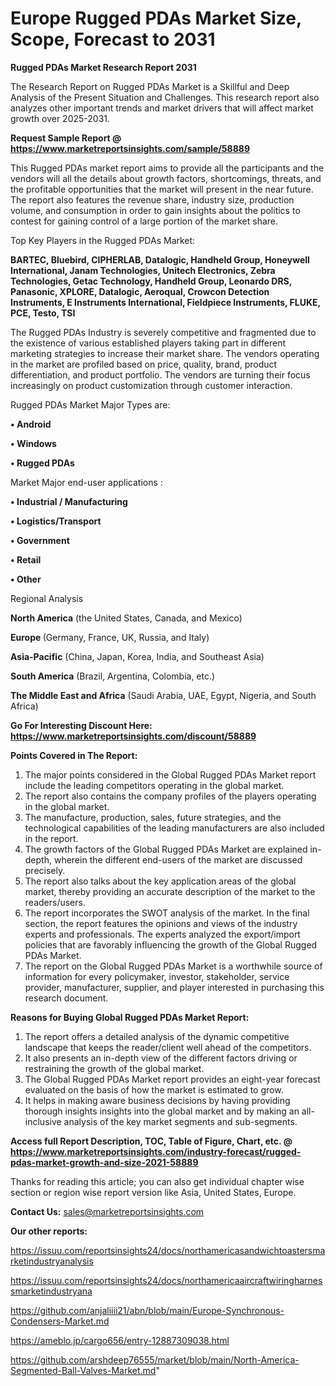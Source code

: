  # Europe Rugged PDAs Market Size, Scope, Forecast to 2031

<strong>Rugged PDAs Market Research Report 2031</strong>

The Research Report on Rugged PDAs Market is a Skillful and Deep Analysis of the Present Situation and Challenges. This research report also analyzes other important trends and market drivers that will affect market growth over 2025-2031.

<strong>Request Sample Report @ <a href=https://www.marketreportsinsights.com/sample/58889>https://www.marketreportsinsights.com/sample/58889</a></strong>

This Rugged PDAs market report aims to provide all the participants and the vendors will all the details about growth factors, shortcomings, threats, and the profitable opportunities that the market will present in the near future. The report also features the revenue share, industry size, production volume, and consumption in order to gain insights about the politics to contest for gaining control of a large portion of the market share.

Top Key Players in the Rugged PDAs Market:

<strong>BARTEC, Bluebird, CIPHERLAB, Datalogic, Handheld Group, Honeywell International, Janam Technologies, Unitech Electronics, Zebra Technologies, Getac Technology, Handheld Group, Leonardo DRS, Panasonic, XPLORE, Datalogic, Aeroqual, Crowcon Detection Instruments, E Instruments International, Fieldpiece Instruments, FLUKE, PCE, Testo, TSI</strong>

The Rugged PDAs Industry is severely competitive and fragmented due to the existence of various established players taking part in different marketing strategies to increase their market share. The vendors operating in the market are profiled based on price, quality, brand, product differentiation, and product portfolio. The vendors are turning their focus increasingly on product customization through customer interaction.

Rugged PDAs Market Major Types are:

<strong>• Android

• Windows

• Rugged PDAs</strong>

Market Major end-user applications :

<strong>• Industrial / Manufacturing

• Logistics/Transport

• Government

• Retail

• Other</strong>

Regional Analysis

</u><strong><b>North America</b></strong> (the United States, Canada, and Mexico)

<strong><b>Europe </b></strong>(Germany, France, UK, Russia, and Italy)

<strong><b>Asia-Pacific</b></strong> (China, Japan, Korea, India, and Southeast Asia)

<strong><b>South America</b></strong> (Brazil, Argentina, Colombia, etc.)

<strong><b>The Middle East and Africa</b></strong> (Saudi Arabia, UAE, Egypt, Nigeria, and South Africa)

<strong>Go For Interesting Discount Here: <a href=https://www.marketreportsinsights.com/discount/58889>https://www.marketreportsinsights.com/discount/58889</a></strong>

<strong>Points Covered in The Report:</strong>
<ol>
  <li>The major points considered in the Global Rugged PDAs Market report include the leading competitors operating in the global market.</li>
  <li>The report also contains the company profiles of the players operating in the global market.</li>
  <li>The manufacture, production, sales, future strategies, and the technological capabilities of the leading manufacturers are also included in the report.</li>
  <li>The growth factors of the Global Rugged PDAs Market are explained in-depth, wherein the different end-users of the market are discussed precisely.</li>
  <li>The report also talks about the key application areas of the global market, thereby providing an accurate description of the market to the readers/users.</li>
  <li>The report incorporates the SWOT analysis of the market. In the final section, the report features the opinions and views of the industry experts and professionals. The experts analyzed the export/import policies that are favorably influencing the growth of the Global Rugged PDAs Market.</li>
  <li>The report on the Global Rugged PDAs Market is a worthwhile source of information for every policymaker, investor, stakeholder, service provider, manufacturer, supplier, and player interested in purchasing this research document.</li>
</ol>
<strong>Reasons for Buying Global Rugged PDAs Market Report:</strong>

<ol>
  <li>The report offers a detailed analysis of the dynamic competitive landscape that keeps the reader/client well ahead of the competitors.</li>
  <li>It also presents an in-depth view of the different factors driving or restraining the growth of the global market.</li>
  <li>The Global Rugged PDAs Market report provides an eight-year forecast evaluated on the basis of how the market is estimated to grow.</li>
  <li>It helps in making aware business decisions by having providing thorough insights insights into the global market and by making an all-inclusive analysis of the key market segments and sub-segments.</li>
</ol>
<strong>Access full Report Description, TOC, Table of Figure, Chart, etc. @ <a href=https://www.marketreportsinsights.com/industry-forecast/rugged-pdas-market-growth-and-size-2021-58889>https://www.marketreportsinsights.com/industry-forecast/rugged-pdas-market-growth-and-size-2021-58889</a></strong>


Thanks for reading this article; you can also get individual chapter wise section or region wise report version like Asia, United States, Europe.

<strong>Contact Us:</strong>
sales@marketreportsinsights.com

<strong>Our other reports:</strong>

<a href=https://issuu.com/reportsinsights24/docs/northamericasandwichtoastersmarketindustryanalysis>https://issuu.com/reportsinsights24/docs/northamericasandwichtoastersmarketindustryanalysis</a>

<a href=https://issuu.com/reportsinsights24/docs/northamericaaircraftwiringharnessmarketindustryana>https://issuu.com/reportsinsights24/docs/northamericaaircraftwiringharnessmarketindustryana</a>

<a href=https://github.com/anjaliiii21/abn/blob/main/Europe-Synchronous-Condensers-Market.md>https://github.com/anjaliiii21/abn/blob/main/Europe-Synchronous-Condensers-Market.md</a>

<a href=https://ameblo.jp/cargo656/entry-12887309038.html>https://ameblo.jp/cargo656/entry-12887309038.html</a>

<a href=https://github.com/arshdeep76555/market/blob/main/North-America-Segmented-Ball-Valves-Market.md>https://github.com/arshdeep76555/market/blob/main/North-America-Segmented-Ball-Valves-Market.md</a>"
